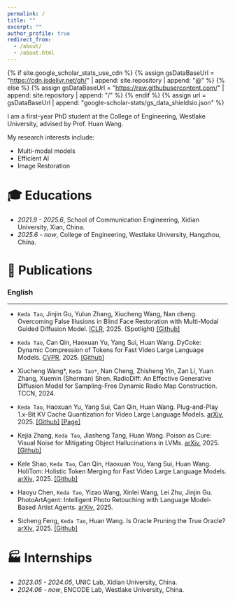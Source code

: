 ```yaml
---
permalink: /
title: ""
excerpt: ""
author_profile: true
redirect_from: 
  - /about/
  - /about.html
---
```


{% if site.google_scholar_stats_use_cdn %}
{% assign gsDataBaseUrl = "https://cdn.jsdelivr.net/gh/" | append: site.repository | append: "@" %}
{% else %}
{% assign gsDataBaseUrl = "https://raw.githubusercontent.com/" | append: site.repository | append: "/" %}
{% endif %}
{% assign url = gsDataBaseUrl | append: "google-scholar-stats/gs_data_shieldsio.json" %}

<span class='anchor' id='about-me'></span>

I am a first-year PhD student at the College of Engineering, Westlake University, advised by Prof. Huan Wang.

My research interests include: 
- Multi-modal models
- Efficient AI
- Image Restoration



# 🎓 Educations 
- *2021.9 - 2025.6*, School of Communication Engineering, Xidian University, Xian, China. 
- *2025.6 - now*, College of Engineering, Westlake University, Hangzhou, China. 
 

# 📝 Publications 

### English 
---
<div class='paper-box-text' markdown="1">

-	`Keda Tao`, Jinjin Gu, Yulun Zhang, Xiucheng Wang, Nan cheng. Overcoming False Illusions in Blind Face Restoration with Multi-Modal Guided Diffusion Model. [ICLR](https://arxiv.org/abs/2410.04161), 2025. (Spotlight)
[[Github]](https://github.com/KD-TAO/MGBFR)

</div>

<div class='paper-box-text' markdown="1">

-	`Keda Tao`, Can Qin, Haoxuan Yu, Yang Sui, Huan Wang. DyCoke: Dynamic Compression of Tokens for Fast Video Large Language Models. [CVPR](https://arxiv.org/abs/2411.15024), 2025.
[[Github]](https://github.com/KD-TAO/DyCoke)

</div>

<div class='paper-box-text' markdown="1">

-	Xiucheng Wang*, `Keda Tao*`,  Nan Cheng, Zhisheng Yin, Zan Li, Yuan Zhang, Xuemin (Sherman) Shen. RadioDiff: An Effective Generative Diffusion Model for Sampling-Free Dynamic Radio Map Construction. TCCN, 2024.

</div>

<div class='paper-box-text' markdown="1">

-	`Keda Tao`, Haoxuan Yu, Yang Sui, Can Qin, Huan Wang. Plug-and-Play 1.x-Bit KV Cache Quantization for Video Large Language Models. [arXiv](https://arxiv.org/abs/2503.16257), 2025.
[[Github]](https://github.com/KD-TAO/VidKV) [[Page]](https://kd-tao.github.io/VidKV.Web.io/)

</div>

<div class='paper-box-text' markdown="1">

-	Kejia Zhang, `Keda Tao`, Jiasheng Tang, Huan Wang. Poison as Cure: Visual Noise for Mitigating Object Hallucinations in LVMs. [arXiv](https://arxiv.org/abs/2501.19164), 2025.
[[Github]](https://github.com/KejiaZhang-Robust/VAP)

</div>

<div class='paper-box-text' markdown="1">

-	Kele Shao, `Keda Tao`, Can Qin, Haoxuan You, Yang Sui, Huan Wang. HoliTom: Holistic Token Merging for Fast Video Large Language Models. [arXiv](https://arxiv.org/abs/2505.21334), 2025.
[[Github]](https://github.com/cokeshao/HoliTom)

</div>

<div class='paper-box-text' markdown="1">

-	Haoyu Chen, `Keda Tao`, Yizao Wang, Xinlei Wang, Lei Zhu, Jinjin Gu. PhotoArtAgent: Intelligent Photo Retouching with Language Model-Based Artist Agents. [arXiv](https://arxiv.org/abs/2505.23130), 2025.

</div>

<div class='paper-box-text' markdown="1">

-	Sicheng Feng, `Keda Tao`, Huan Wang. Is Oracle Pruning the True Oracle? [arXiv](https://arxiv.org/abs/2412.00143), 2025.
[[Github]]([https://fscdc.github.io/Oracle-Pruning-Sanity-Check/])

</div>


# 🏭 Internships
- *2023.05 - 2024.05*, UNIC Lab, Xidian University, China.
- *2024.06 - now*, ENCODE Lab, Westlake University, China.

  
